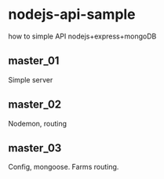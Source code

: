 # nodejs-api-sample
how to simple API nodejs+express+mongoDB

master_01
---------
Simple server

master_02
---------
Nodemon, routing

master_03
---------
Config, mongoose. Farms routing.
